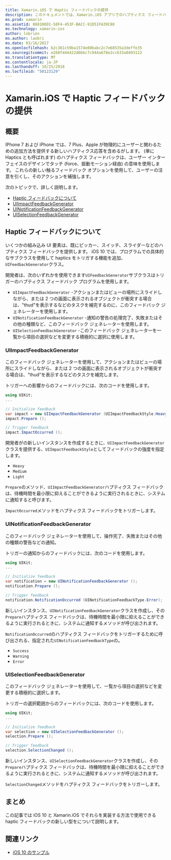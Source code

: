 ```yaml
---
title: Xamarin.iOS で Haptic フィードバックの提供
description: このドキュメントでは、Xamarin.iOS アプリでのハプティクス フィードバックを提供する方法について説明します。 UIImpactFeedbackGenerator、UINotificationFeedbackGenerator、および UISelectionFeedbackGenerator がについて説明します。
ms.prod: xamarin
ms.assetid: 888106D1-58F4-453F-BACC-91D51FA39C80
ms.technology: xamarin-ios
author: lobrien
ms.author: laobri
ms.date: 03/16/2017
ms.openlocfilehash: b2c381c59ba1574e80babc2c7e68535a3deffe35
ms.sourcegitcommit: e268fd44422d0bbc7c944a678e2cc633a0493122
ms.translationtype: MT
ms.contentlocale: ja-JP
ms.lasthandoff: 10/25/2018
ms.locfileid: "50123129"
---
```

# <a name="providing-haptic-feedback-in-xamarinios"></a>Xamarin.iOS で Haptic フィードバックの提供

<a name="Overview" />

## <a name="overview"></a>概要

IPhone 7 および iPhone では、7 Plus、Apple が物理的にユーザーと関わるための追加方法を提供する新しいハプティクス応答を含めるがします。 (単に Haptics とも呼ばれます) のハプティクス フィードバックは、ユーザー インターフェイスのデザインでタッチ (force、振動モーション経由) の意味を使用します。 これらの新しい触るフィードバック オプションを使用して、ユーザーの注意を引くし、そのアクションを補強します。

次のトピックで、詳しく説明します。

- [Haptic フィードバックについて](#About-Haptic-Feedback)
- [UIImpactFeedbackGenerator](#UIImpactFeedbackGenerator)
- [UINotificationFeedbackGenerator](#UINotificationFeedbackGenerator)
- [UISelectionFeedbackGenerator](#UISelectionFeedbackGenerator)

<a name="About-Haptic-Feedback" />

## <a name="about-haptic-feedback"></a>Haptic フィードバックについて

いくつかの組み込み UI 要素は、既にピッカー、スイッチ、スライダーなどのハプティクス フィードバックを提供します。 iOS 10 では、プログラムでの具体的なサブクラスを使用して haptics をトリガする機能を追加、`UIFeedbackGenerator`クラス。

開発者は、次のいずれかを使用できます`UIFeedbackGenerator`サブクラスはトリガーのハプティクス フィードバック プログラムを使用します。

- `UIImpactFeedbackGenerator` -アクションまたはビューの場所にスライドしながら、または 2 つの画面に表示されるオブジェクトが衝突する場合は、"thud"を表示するなどのタスクを補完するのに、このフィードバック ジェネレーターを使用します。
- `UINotificationFeedbackGenerator` -通知の警告の処理完了、失敗またはその他の種類など、このフィードバック ジェネレーターを使用します。
- `UISelectionFeedbackGenerator` -このフィードバック ジェネレーターを一覧から項目の選択などを変更する積極的に選択に使用します。

<a name="UIImpactFeedbackGenerator" />

### <a name="uiimpactfeedbackgenerator"></a>UIImpactFeedbackGenerator

このフィードバック ジェネレーターを使用して、アクションまたはビューの場所にスライドしながら、または 2 つの画面に表示されるオブジェクトが衝突する場合は、"thud"を表示するなどのタスクを補完します。

トリガーへの影響からのフィードバックには、次のコードを使用します。

```csharp
using UIKit;
...

// Initialize feedback
var impact = new UIImpactFeedbackGenerator (UIImpactFeedbackStyle.Heavy);
impact.Prepare ();

// Trigger feedback
impact.ImpactOccurred ();
```

開発者がの新しいインスタンスを作成するときに、`UIImpactFeedbackGenerator`クラスを提供する、`UIImpactFeedbackStyle`としてフィードバックの強度を指定します。

- `Heavy`
- `Medium`
- `Light`

`Prepare`のメソッド、`UIImpactFeedbackGenerator`ハプティクス フィードバックは、待機時間を最小限に抑えることができるように実行されるときに、システムに通知すると呼びます。

`ImpactOccurred`メソッドをハプティクス フィードバックをトリガーします。

<a name="UINotificationFeedbackGenerator" />

### <a name="uinotificationfeedbackgenerator"></a>UINotificationFeedbackGenerator

このフィードバック ジェネレーターを使用して、操作完了、失敗またはその他の種類の警告などの通知。

トリガーの通知からのフィードバックには、次のコードを使用します。

```csharp
using UIKit;
...

// Initialize feedback
var notification = new UINotificationFeedbackGenerator ();
notification.Prepare ();

// Trigger feedback
notification.NotificationOccurred (UINotificationFeedbackType.Error);
```

新しいインスタンス、`UINotificationFeedbackGenerator`クラスを作成し、その`Prepare`ハプティクス フィードバックは、待機時間を最小限に抑えることができるように実行されるときに、システムに通知するメソッドが呼び出されます。

`NotificationOccurred`のハプティクス フィードバックをトリガーするために呼び出される、指定された`UINotificationFeedbackType`の。

- `Success`
- `Warning`
- `Error`

<a name="UISelectionFeedbackGenerator" />

### <a name="uiselectionfeedbackgenerator"></a>UISelectionFeedbackGenerator

このフィードバック ジェネレーターを使用して、一覧から項目の選択などを変更する積極的に選択します。

トリガーの選択範囲からのフィードバックには、次のコードを使用します。

```csharp
using UIKit;
...

// Initialize feedback
var selection = new UISelectionFeedbackGenerator ();
selection.Prepare ();

// Trigger feedback
selection.SelectionChanged ();
```

新しいインスタンス、`UISelectionFeedbackGenerator`クラスを作成し、その`Prepare`ハプティクス フィードバックは、待機時間を最小限に抑えることができるように実行されるときに、システムに通知するメソッドが呼び出されます。

`SelectionChanged`メソッドをハプティクス フィードバックをトリガーします。

## <a name="summary"></a>まとめ

この記事では iOS 10 と Xamarin.iOS でそれらを実装する方法で使用できる haptic フィードバックの新しい型をについて説明します。

## <a name="related-links"></a>関連リンク

- [iOS 10 のサンプル](https://developer.xamarin.com/samples/ios/iOS10/)
